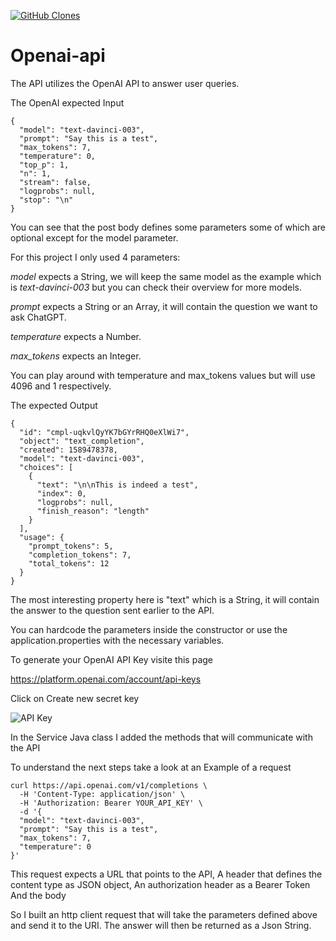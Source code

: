 [![GitHub Clones](https://img.shields.io/badge/dynamic/json?color=success&label=Clone&query=count&url=https://gist.githubusercontent.com/leriaetnasta/83b480893209b6e48ac5d5c00b79ece1/raw/clone.json&logo=github)](https://github.com/MShawon/github-clone-count-badge)

# Openai-api
The API utilizes the OpenAI API to answer user queries.



The OpenAI expected Input

```
{
  "model": "text-davinci-003",
  "prompt": "Say this is a test",
  "max_tokens": 7,
  "temperature": 0,
  "top_p": 1,
  "n": 1,
  "stream": false,
  "logprobs": null,
  "stop": "\n"
}
```

You can see that the post body defines some parameters some of which are optional except for the model parameter.

For this project I only used 4 parameters:

_model_ expects a String, we will keep the same model as the example which is _text-davinci-003_ but you can check their overview for more models.

_prompt_ expects a String or an Array, it will contain the question we want to ask ChatGPT.

_temperature_ expects a Number.

_max_tokens_ expects an Integer. 

You can play around with temperature and max_tokens values but will use 4096 and 1 respectively.

The expected Output 

```
{
  "id": "cmpl-uqkvlQyYK7bGYrRHQ0eXlWi7",
  "object": "text_completion",
  "created": 1589478378,
  "model": "text-davinci-003",
  "choices": [
    {
      "text": "\n\nThis is indeed a test",
      "index": 0,
      "logprobs": null,
      "finish_reason": "length"
    }
  ],
  "usage": {
    "prompt_tokens": 5,
    "completion_tokens": 7,
    "total_tokens": 12
  }
}

```
The most interesting property here is "text" which is a String, it will contain the answer to the question sent earlier to the API.



You can hardcode the parameters inside the constructor or use the application.properties with the necessary variables.

To generate your OpenAI API Key visite this page

https://platform.openai.com/account/api-keys

Click on Create new secret key

![API Key](https://dev-to-uploads.s3.amazonaws.com/uploads/articles/ae1ip2jjgpots7f3rz8m.png)

In the Service Java class I added the methods that will communicate with the API

To understand the next steps take a look at an Example of a request 

```
curl https://api.openai.com/v1/completions \
  -H 'Content-Type: application/json' \
  -H 'Authorization: Bearer YOUR_API_KEY' \
  -d '{
  "model": "text-davinci-003",
  "prompt": "Say this is a test",
  "max_tokens": 7,
  "temperature": 0
}'

```

This request expects a URL that points to the API,
A header that defines the content type as JSON object,
An authorization header as a Bearer Token
And the body 
 
So I built an http client request that will take the parameters defined above and send it to the URI. The answer will then be returned as a Json String.




